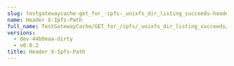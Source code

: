 ```yaml
---
slug: testgatewaycache-get_for_-ipfs-_unixfs_dir_listing_succeeds-header_x-ipfs-path
name: Header X-Ipfs-Path
full_name: TestGatewayCache/GET_for_/ipfs/_unixfs_dir_listing_succeeds/Header_X-Ipfs-Path
versions:
  - dev-44b0eaa-dirty
  - v0.0.2
title: Header X-Ipfs-Path
---
```


